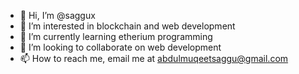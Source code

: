 - 👋 Hi, I’m @saggux
- 👀 I’m interested in blockchain and web development
- 🌱 I’m currently learning etherium programming
- 💞️ I’m looking to collaborate on web development
- 📫 How to reach me, email me at abdulmuqeetsaggu@gmail.com

<!---
saggux/saggux is a ✨ special ✨ repository because its `README.md` (this file) appears on your GitHub profile.
You can click the Preview link to take a look at your changes.
--->

